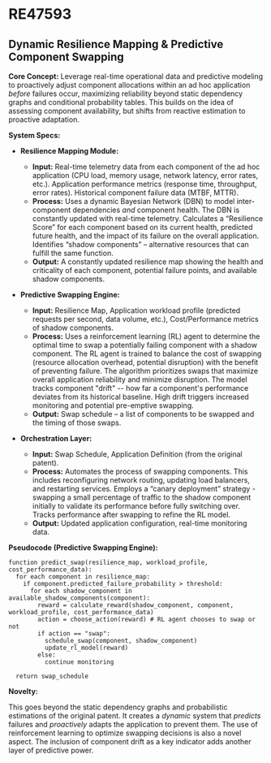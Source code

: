 # RE47593

## Dynamic Resilience Mapping & Predictive Component Swapping

**Core Concept:** Leverage real-time operational data and predictive modeling to proactively adjust component allocations within an ad hoc application *before* failures occur, maximizing reliability beyond static dependency graphs and conditional probability tables. This builds on the idea of assessing component availability, but shifts from reactive estimation to proactive adaptation.

**System Specs:**

*   **Resilience Mapping Module:**
    *   **Input:** Real-time telemetry data from each component of the ad hoc application (CPU load, memory usage, network latency, error rates, etc.).  Application performance metrics (response time, throughput, error rates). Historical component failure data (MTBF, MTTR).
    *   **Process:** Uses a dynamic Bayesian Network (DBN) to model inter-component dependencies *and* component health.  The DBN is constantly updated with real-time telemetry.  Calculates a “Resilience Score” for each component based on its current health, predicted future health, and the impact of its failure on the overall application. Identifies “shadow components” – alternative resources that can fulfill the same function.
    *   **Output:**  A constantly updated resilience map showing the health and criticality of each component, potential failure points, and available shadow components.

*   **Predictive Swapping Engine:**
    *   **Input:** Resilience Map, Application workload profile (predicted requests per second, data volume, etc.), Cost/Performance metrics of shadow components.
    *   **Process:**  Uses a reinforcement learning (RL) agent to determine the optimal time to swap a potentially failing component with a shadow component. The RL agent is trained to balance the cost of swapping (resource allocation overhead, potential disruption) with the benefit of preventing failure. The algorithm prioritizes swaps that maximize overall application reliability and minimize disruption.  The model tracks component "drift" -- how far a component's performance deviates from its historical baseline. High drift triggers increased monitoring and potential pre-emptive swapping.
    *   **Output:**  Swap schedule – a list of components to be swapped and the timing of those swaps.

*   **Orchestration Layer:**
    *   **Input:** Swap Schedule, Application Definition (from the original patent).
    *   **Process:**  Automates the process of swapping components.  This includes reconfiguring network routing, updating load balancers, and restarting services. Employs a “canary deployment” strategy - swapping a small percentage of traffic to the shadow component initially to validate its performance before fully switching over. Tracks performance after swapping to refine the RL model.
    *   **Output:**  Updated application configuration, real-time monitoring data.

**Pseudocode (Predictive Swapping Engine):**

```
function predict_swap(resilience_map, workload_profile, cost_performance_data):
  for each component in resilience_map:
    if component.predicted_failure_probability > threshold:
      for each shadow_component in available_shadow_components(component):
        reward = calculate_reward(shadow_component, component, workload_profile, cost_performance_data)
        action = choose_action(reward) # RL agent chooses to swap or not
        if action == "swap":
          schedule_swap(component, shadow_component)
          update_rl_model(reward)
        else:
          continue monitoring

  return swap_schedule
```

**Novelty:**

This goes beyond the static dependency graphs and probabilistic estimations of the original patent. It creates a *dynamic* system that *predicts* failures and *proactively* adapts the application to prevent them. The use of reinforcement learning to optimize swapping decisions is also a novel aspect.  The inclusion of component drift as a key indicator adds another layer of predictive power.